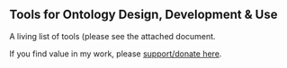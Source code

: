## Tools for Ontology Design, Development & Use

A living list of tools (please see the attached document.

If you find value in my work, please [support/donate here](https://gogetfunding.com/knowledge-organization-services-ontology-terminology-metadata-concept-analysis/).
